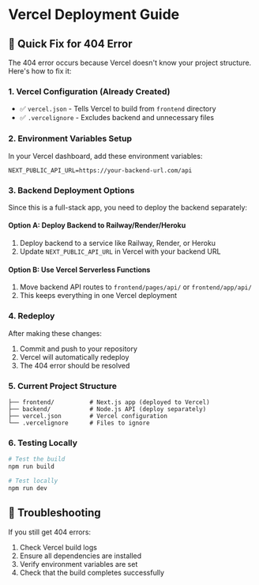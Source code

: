 # Vercel Deployment Guide

## 🚀 Quick Fix for 404 Error

The 404 error occurs because Vercel doesn't know your project structure. Here's how to fix it:

### 1. Vercel Configuration (Already Created)
- ✅ `vercel.json` - Tells Vercel to build from `frontend` directory
- ✅ `.vercelignore` - Excludes backend and unnecessary files

### 2. Environment Variables Setup

In your Vercel dashboard, add these environment variables:

```
NEXT_PUBLIC_API_URL=https://your-backend-url.com/api
```

### 3. Backend Deployment Options

Since this is a full-stack app, you need to deploy the backend separately:

#### Option A: Deploy Backend to Railway/Render/Heroku
1. Deploy backend to a service like Railway, Render, or Heroku
2. Update `NEXT_PUBLIC_API_URL` in Vercel with your backend URL

#### Option B: Use Vercel Serverless Functions
1. Move backend API routes to `frontend/pages/api/` or `frontend/app/api/`
2. This keeps everything in one Vercel deployment

### 4. Redeploy

After making these changes:
1. Commit and push to your repository
2. Vercel will automatically redeploy
3. The 404 error should be resolved

### 5. Current Project Structure
```
├── frontend/          # Next.js app (deployed to Vercel)
├── backend/           # Node.js API (deploy separately)
├── vercel.json        # Vercel configuration
└── .vercelignore      # Files to ignore
```

### 6. Testing Locally
```bash
# Test the build
npm run build

# Test locally
npm run dev
```

## 🔧 Troubleshooting

If you still get 404 errors:
1. Check Vercel build logs
2. Ensure all dependencies are installed
3. Verify environment variables are set
4. Check that the build completes successfully

